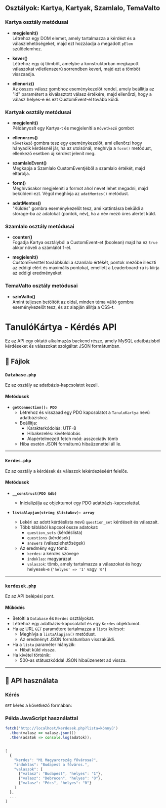 ## Osztályok: Kartya, Kartyak, Szamlalo, TemaValto

### Kartya osztály metódusai

- **megjelenit()**  
  Létrehoz egy DOM elemet, amely tartalmazza a kérdést és a válaszlehetőségeket, majd ezt hozzáadja a megadott `pElem` szülőelemhez.

- **kever()**  
  Létrehoz egy új tömböt, amelybe a konstruktorban megkapott válaszokat véletlenszerű sorrendben keveri, majd ezt a tömböt visszaadja.

- **ellenoriz()**  
  Az összes válasz gombhoz eseménykezelőt rendel, amely beállítja az "id" paramétert a kiválasztott válasz értékére, majd ellenőrzi, hogy a válasz helyes-e és ezt CustomEvent-el tovább küldi.

### Kartyak osztály metódusai

- **megjelenit()**  
  Példányosít egy Kartya-t és megjeleníti a `Következő` gombot

- **ellenorzes()**  
  `Következő` gombra tesz egy eseménykezelőt, ami ellenőrzi hogy hányadik kérdésnél jár, ha az utolsónál, meghívja a `form()` metódust, ellenkező esetben új kérdést jelenít meg.

- **szamlaloEvent()**  
  Megkapja a Szamlalo CustomEventjéből a szamlalo értékét, majd eltárolja.

- **form()**  
  Meghívásakor megjeleníti a formot ahol nevet lehet megadni, majd beküldeni ezt. Végül meghívja az `adatMentes()` metódust.

- **adatMentes()**  
  "Küldés" gombra eseménykezelőt tesz, ami kattintásra beküldi a storage-ba az adatokat (pontok, név), ha a név mező üres alertet küld.

### Szamlalo osztály metódusai

- **counter()**  
  Fogadja Kartya osztályból a CustomEvent-et (boolean) majd ha ez `true` akkor növeli a számlálót 1-el.

- **megjelenit()**  
  CustomEventtel továbbküldi a szamlalo értékét, pontok mezőbe illeszti az eddigi elért és maximális pontokat, emellett a Leaderboard-ra is kiírja az eddigi eredményeket

### TemaValto osztály metódusai

- **szinValto()**  
  Amint teljesen betöltött az oldal, minden téma váltó gombra eseménykezelőt tesz, és az alapján állítja a CSS-t.

# TanulóKártya - Kérdés API

Ez az API egy oktató alkalmazás backend része, amely MySQL adatbázisból kérdéseket és válaszokat szolgáltat JSON formátumban.

## 📁 Fájlok

### `Database.php`

Ez az osztály az adatbázis-kapcsolatot kezeli.

#### Metódusok

- **`getConnection(): PDO`**
  - Létrehoz és visszaad egy PDO kapcsolatot a `TanuloKartya` nevű adatbázishoz.
  - Beállítja:
    - Karakterkódolás: UTF-8
    - Hibakezelés: kivételdobás
    - Alapértelmezett fetch mód: asszociatív tömb
  - Hiba esetén JSON formátumú hibaüzenettel áll le.

---

### `Kerdes.php`

Ez az osztály a kérdések és válaszok lekérdezéséért felelős.

#### Metódusok

- **`__construct(PDO $db)`**

  - Inicializálja az objektumot egy PDO adatbázis-kapcsolattal.

- **`listaAlapjan(string $listaNev): array`**
  - Lekéri az adott kérdéslista nevű `question_set` kérdéseit és válaszait.
  - Több táblából kapcsol össze adatokat:
    - `question_sets` (kérdéslista)
    - `questions` (kérdések)
    - `answers` (válaszlehetőségek)
  - Az eredmény egy tömb:
    - `kerdes`: a kérdés szövege
    - `indoklas`: magyarázat
    - `valaszok`: tömb, amely tartalmazza a válaszokat és hogy helyesek-e (`'helyes' => '1'` vagy `'0'`)

---

### `kerdesek.php`

Ez az API belépési pont.

#### Működés

- Betölti a `Database` és `Kerdes` osztályokat.
- Létrehoz egy adatbázis-kapcsolatot és egy `Kerdes` objektumot.
- Ha az URL `GET` paramétere tartalmazza a `lista` kulcsot:
  - Meghívja a `listaAlapjan()` metódust.
  - Az eredményt JSON formátumban visszaküldi.
- Ha a `lista` paraméter hiányzik:
  - Hibát küld vissza.
- Ha kivétel történik:
  - 500-as státuszkóddal JSON hibaüzenetet ad vissza.

---

## 🔗 API használata

### Kérés
`GET` kérés a következő formában:



### Példa JavaScript használattal

```js
fetch('http://localhost/kerdesek.php?lista=könnyű')
  .then(valasz => valasz.json())
  .then(adatok => console.log(adatok));


[
  {
    "kerdes": "Mi Magyarország fővárosa?",
    "indoklas": "Budapest a főváros.",
    "valaszok": [
      {"valasz": "Budapest", "helyes": "1"},
      {"valasz": "Debrecen", "helyes": "0"},
      {"valasz": "Pécs", "helyes": "0"}
    ]
  },
  ...
]

